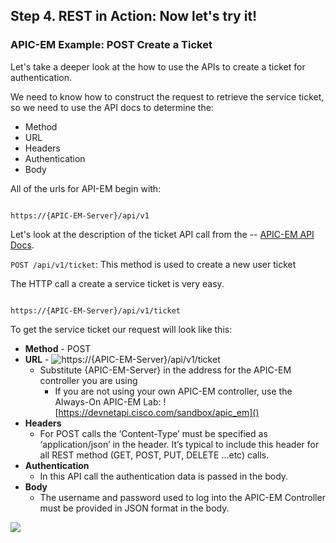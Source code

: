 ## Step 4. REST in Action: Now let's try it!

### APIC-EM Example: POST Create a Ticket

Let's take a deeper look at the how to use the APIs to create a ticket for authentication.

We need to know how to construct the request to retrieve the service ticket, so we need to use the API docs to determine the:

* Method
* URL
* Headers
* Authentication
* Body

All of the urls for API-EM begin with:

```http

https://{APIC-EM-Server}/api/v1

```

Let's look at the description of the ticket API call from the -- <a href="http://devnetapic.cisco.com" target="_blank">APIC-EM API Docs</a>.


`POST /api/v1/ticket`: This method is used to create a new user ticket


The HTTP call a create a service ticket is very easy.
```http

https://{APIC-EM-Server}/api/v1/ticket

```

To get the service ticket our request will look like this:

* **Method** - POST
* **URL** - ![https://{APIC-EM-Server}/api/v1/ticket]()
	* Substitute {APIC-EM-Server} in the address for the APIC-EM controller you are using
        * If you are not using your own APIC-EM controller, use the Always-On APIC-EM Lab: ![https://devnetapi.cisco.com/sandbox/apic_em]()
* **Headers**
	* For POST calls the ‘Content-Type’ must be specified as ‘application/json’ in the header.  It’s typical to include this header for all REST method (GET, POST, PUT, DELETE …etc) calls.
* **Authentication**
	* In this API call the authentication data is passed in the body.
* **Body**
	 * The username and password used to log into the APIC-EM Controller must be provided in JSON format in the body.

![](/posts/files/coding-101-rest-basics-ga/assets/images/apic-em-request.png)
